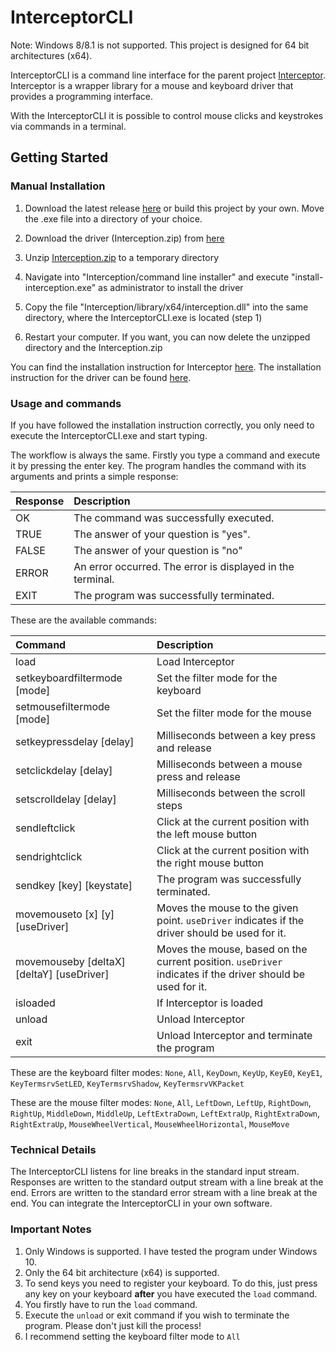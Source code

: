 # InterceptorCLI

Note: Windows 8/8.1 is not supported. This project is designed for 64 bit architectures (x64).

InterceptorCLI is a command line interface for the parent project [Interceptor](https://github.com/jasonpang/Interceptor).  Interceptor is a wrapper library for a mouse and keyboard driver that provides a programming interface.

With the InterceptorCLI it is possible to control mouse clicks and keystrokes via commands in a terminal.

## Getting Started

### Manual Installation

1. Download the latest release [here](https://github.com/Tebros/InterceptorCLI/releases/latest) or build this project by your own. Move the .exe file into a directory of your choice.

2. Download the driver (Interception.zip) from [here](https://github.com/oblitum/Interception/releases/tag/v1.0.1)

3. Unzip [Interception.zip](https://github.com/oblitum/Interception/releases/download/v1.0.1/Interception.zip) to a temporary directory

4. Navigate into "Interception/command line installer" and execute "install-interception.exe" as administrator to install the driver

5. Copy the file "Interception/library/x64/interception.dll" into the same directory, where the InterceptorCLI.exe is located (step 1)

6. Restart your computer. If you want, you can now delete the unzipped directory and the Interception.zip

You can find the installation instruction for Interceptor [here](https://github.com/jasonpang/Interceptor/blob/master/README.md). The installation instruction for the driver can be found [here](https://github.com/oblitum/Interception/blob/v1.0.1/README.md).

### Usage and commands

If you have followed the installation instruction correctly, you only need to execute the InterceptorCLI.exe and start typing.

The workflow is always the same. Firstly you type a command and execute it by pressing the enter key. The program handles the command with its arguments and prints a simple response:

| Response | Description |
|:--|:--|
| OK | The command was successfully executed. |
| TRUE | The answer of your question is "yes". |
| FALSE | The answer of your question is "no" |
| ERROR | An error occurred. The error is displayed in the terminal. |
| EXIT | The program was successfully terminated. |

These are the available commands:

| Command | Description |
|:--|:--|
| load | Load Interceptor |
| setkeyboardfiltermode [mode] | Set the filter mode for the keyboard |
| setmousefiltermode [mode] | Set the filter mode for the mouse |
| setkeypressdelay [delay] | Milliseconds between a key press and release |
| setclickdelay [delay] | Milliseconds between a mouse press and release |
| setscrolldelay [delay] | Milliseconds between the scroll steps |
| sendleftclick | Click at the current position with the left mouse button |
| sendrightclick | Click at the current position with the right mouse button |
| sendkey [key] [keystate] | The program was successfully terminated. |
| movemouseto [x] [y] [useDriver] | Moves the mouse to the given point. `useDriver` indicates if the driver should be used for it. |
| movemouseby [deltaX] [deltaY] [useDriver] | Moves the mouse, based on the current position. `useDriver` indicates if the driver should be used for it. |
| isloaded | If Interceptor is loaded |
| unload | Unload Interceptor |
| exit | Unload Interceptor and terminate the program |

These are the keyboard filter modes: `None`, `All`, `KeyDown`, `KeyUp`, `KeyE0`, `KeyE1`, `KeyTermsrvSetLED`, `KeyTermsrvShadow`, `KeyTermsrvVKPacket`

These are the mouse filter modes: `None`, `All`, `LeftDown`, `LeftUp`, `RightDown`, `RightUp`, `MiddleDown`, `MiddleUp`, `LeftExtraDown`, `LeftExtraUp`, `RightExtraDown`, `RightExtraUp`, `MouseWheelVertical`, `MouseWheelHorizontal`, `MouseMove`


### Technical Details

The InterceptorCLI listens for line breaks in the standard input stream. Responses are written to the standard output stream with a line break at the end. Errors are written to the standard error stream with a line break at the end.
You can integrate the InterceptorCLI in your own software. 

### Important Notes

1. Only Windows is  supported. I have tested the program under Windows 10.
2. Only the 64 bit architecture (x64) is supported. 
3. To send keys you need to register your keyboard. To do this, just press any key on your keyboard **after** you have executed the `load` command.
4. You firstly have to run the `load` command.
5. Execute the `unload` or exit command if you wish to terminate the program. Please don't just kill the process!
6. I recommend setting the keyboard filter mode to `All`